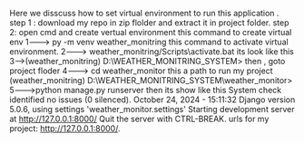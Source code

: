 Here we disscuss how to set virtual environment to run this application .
step 1 : download my repo in zip flolder and extract it in project folder.
step 2: open cmd and create vertual environment
    this command to create virtual env
     1--->  py -m venv weather_monitring
    this command to activate virtual environment.
     2---> weather_monitring/Scripts\activate.bat
     its look like this
     3-->(weather_monitring) D:\WEATHER_MONITRING_SYSTEM>
     then ,
     goto project floder 
     4---> cd weather_monitor
     this a path to run my project
    (weather_monitring) D:\WEATHER_MONITRING_SYSTEM\weather_monitor>
     5--->python manage.py runserver
     then its show like this 
     System check identified no issues (0 silenced).
      October 24, 2024 - 15:11:32
      Django version 5.0.6, using settings 'weather_monitor.settings'
      Starting development server at http://127.0.0.1:8000/
      Quit the server with CTRL-BREAK.
       urls for my project: http://127.0.0.1:8000/.

  
